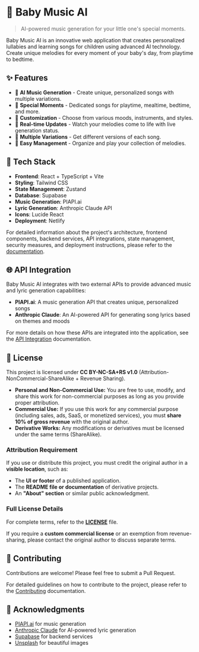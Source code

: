 # 🎵 Baby Music AI

> AI-powered music generation for your little one's special moments.

Baby Music AI is an innovative web application that creates personalized lullabies and learning songs for children using advanced AI technology. Create unique melodies for every moment of your baby's day, from playtime to bedtime.

## ✨ Features

- 🎹 **AI Music Generation** - Create unique, personalized songs with multiple variations.
- 🌙 **Special Moments** - Dedicated songs for playtime, mealtime, bedtime, and more.
- 🎨 **Customization** - Choose from various moods, instruments, and styles.
- 💫 **Real-time Updates** - Watch your melodies come to life with live generation status.
- 🔄 **Multiple Variations** - Get different versions of each song.
- 🎯 **Easy Management** - Organize and play your collection of melodies.

## 🚀 Tech Stack

- **Frontend**: React + TypeScript + Vite
- **Styling**: Tailwind CSS
- **State Management**: Zustand
- **Database**: Supabase
- **Music Generation**: PIAPI.ai
- **Lyric Generation**: Anthropic Claude API
- **Icons**: Lucide React
- **Deployment**: Netlify

For detailed information about the project's architecture, frontend components, backend services, API integrations, state management, security measures, and deployment instructions, please refer to the [documentation](./docs/README.md).

## 🌐 API Integration

Baby Music AI integrates with two external APIs to provide advanced music and lyric generation capabilities:

- **PIAPI.ai**: A music generation API that creates unique, personalized songs
- **Anthropic Claude**: An AI-powered API for generating song lyrics based on themes and moods

For more details on how these APIs are integrated into the application, see the [API Integration](./docs/api-integration.md) documentation.

## 📄 License

This project is licensed under **CC BY-NC-SA+RS v1.0** (Attribution-NonCommercial-ShareAlike + Revenue Sharing).

- **Personal and Non-Commercial Use:** You are free to use, modify, and share this work for non-commercial purposes as long as you provide proper attribution.
- **Commercial Use:** If you use this work for any commercial purpose (including sales, ads, SaaS, or monetized services), you must **share 10% of gross revenue** with the original author.
- **Derivative Works:** Any modifications or derivatives must be licensed under the same terms (ShareAlike).

### Attribution Requirement

If you use or distribute this project, you must credit the original author in a **visible location**, such as:

- The **UI or footer** of a published application.
- The **README file or documentation** of derivative projects.
- An **"About" section** or similar public acknowledgment.

### Full License Details

For complete terms, refer to the **[LICENSE](./LICENSE)** file.

If you require a **custom commercial license** or an exemption from revenue-sharing, please contact the original author to discuss separate terms.

## 🤝 Contributing

Contributions are welcome! Please feel free to submit a Pull Request.

For detailed guidelines on how to contribute to the project, please refer to the [Contributing](./docs/contributing.md) documentation.

## 🙏 Acknowledgments

- [PIAPI.ai](https://piapi.ai) for music generation
- [Anthropic Claude](https://anthropic.com) for AI-powered lyric generation
- [Supabase](https://supabase.com) for backend services
- [Unsplash](https://unsplash.com) for beautiful images